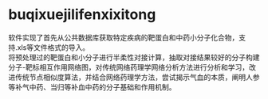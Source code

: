 # buqixuejilifenxixitong  
  软件实现了首先从公共数据库获取特定疾病的靶蛋白和中药小分子化合物，支持.xls等文件格式的导入。  
  将预处理过的靶蛋白和小分子进行半柔性对接计算，抽取对接结果较好的分子构建分子-靶标相互作用网络图，对传统网络药理学网络分析方法进行分析和学习，改进传统节点相似度算法，并结合网络药理学方法，尝试揭示气血的本质，阐明人参等补气中药、当归等补血中药的分子基础和作用机制。
